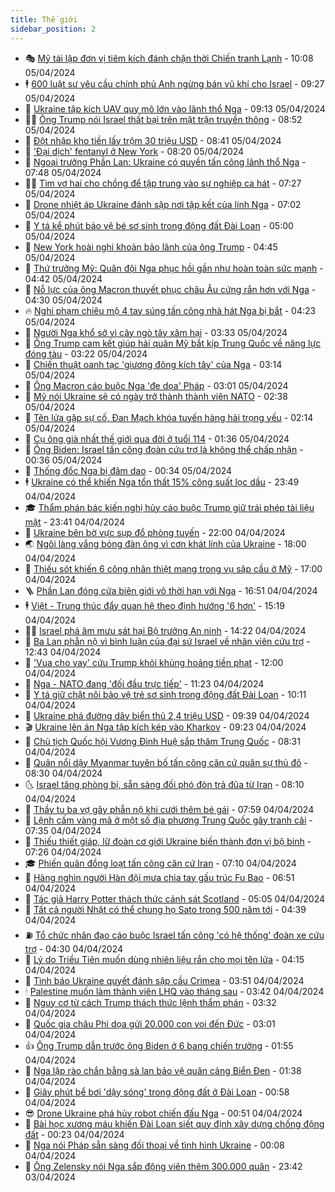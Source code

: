 ```yaml
---
title: Thế giới
sidebar_position: 2
---
```


<!-- vnexpress-the-gioi:START -->
- 🎭 [Mỹ tái lập đơn vị tiêm kích đánh chặn thời Chiến tranh Lạnh](https://vnexpress.net/my-tai-lap-don-vi-tiem-kich-danh-chan-thoi-chien-tranh-lanh-4730858.html) - 10:08 05/04/2024
- 🕴 [600 luật sư yêu cầu chính phủ Anh ngừng bán vũ khí cho Israel](https://vnexpress.net/600-luat-su-yeu-cau-chinh-phu-anh-ngung-ban-vu-khi-cho-israel-4730951.html) - 09:27 05/04/2024
- 🤭 [Ukraine tập kích UAV quy mô lớn vào lãnh thổ Nga](https://vnexpress.net/ukraine-tap-kich-uav-quy-mo-lon-vao-lanh-tho-nga-4730958.html) - 09:13 05/04/2024
- 🧑‍💻 [Ông Trump nói Israel thất bại trên mặt trận truyền thông](https://vnexpress.net/ong-trump-noi-israel-that-bai-tren-mat-tran-truyen-thong-4730911.html) - 08:52 05/04/2024
- 🦏 [Đột nhập kho tiền lấy trộm 30 triệu USD](https://vnexpress.net/dot-nhap-kho-tien-lay-trom-30-trieu-usd-4730936.html) - 08:41 05/04/2024
- 🦒 [&#39;Đại dịch&#39; fentanyl ở New York](https://vnexpress.net/dai-dich-fentanyl-o-new-york-4730791.html) - 08:20 05/04/2024
- 🌈 [Ngoại trưởng Phần Lan: Ukraine có quyền tấn công lãnh thổ Nga](https://vnexpress.net/ngoai-truong-phan-lan-ukraine-co-quyen-tan-cong-lanh-tho-nga-4730888.html) - 07:48 05/04/2024
- 🧑‍🏫 [Tìm vợ hai cho chồng để tập trung vào sự nghiệp ca hát](https://vnexpress.net/tim-vo-hai-cho-chong-de-tap-trung-vao-su-nghiep-ca-hat-4730876.html) - 07:27 05/04/2024
- 🐲 [Drone nhiệt áp Ukraine đánh sập nơi tập kết của lính Nga](https://vnexpress.net/drone-nhiet-ap-ukraine-danh-sap-noi-tap-ket-cua-linh-nga-4730802.html) - 07:02 05/04/2024
- 🦒 [Y tá kể phút bảo vệ bé sơ sinh trong động đất Đài Loan](https://vnexpress.net/y-ta-ke-phut-bao-ve-be-so-sinh-trong-dong-dat-dai-loan-4730836.html) - 05:00 05/04/2024
- 🐻 [New York hoài nghi khoản bảo lãnh của ông Trump](https://vnexpress.net/new-york-hoai-nghi-khoan-bao-lanh-cua-ong-trump-4730781.html) - 04:45 05/04/2024
- 🚀 [Thứ trưởng Mỹ: Quân đội Nga phục hồi gần như hoàn toàn sức mạnh](https://vnexpress.net/thu-truong-my-quan-doi-nga-phuc-hoi-gan-nhu-hoan-toan-suc-manh-4730589.html) - 04:42 05/04/2024
- 🥰 [Nỗ lực của ông Macron thuyết phục châu Âu cứng rắn hơn với Nga](https://vnexpress.net/no-luc-cua-ong-macron-thuyet-phuc-chau-au-cung-ran-hon-voi-nga-4730038.html) - 04:30 05/04/2024
- 🔥 [Nghi phạm chiêu mộ 4 tay súng tấn công nhà hát Nga bị bắt](https://vnexpress.net/nghi-pham-chieu-mo-4-tay-sung-tan-cong-nha-hat-nga-bi-bat-4730819.html) - 04:23 05/04/2024
- 🥳 [Người Nga khổ sở vì cây ngò tây xâm hại](https://vnexpress.net/nguoi-nga-kho-so-vi-cay-ngo-tay-xam-hai-4730330.html) - 03:33 05/04/2024
- 💼 [Ông Trump cam kết giúp hải quân Mỹ bắt kịp Trung Quốc về năng lực đóng tàu](https://vnexpress.net/ong-trump-cam-ket-giup-hai-quan-my-bat-kip-trung-quoc-ve-nang-luc-dong-tau-4730751.html) - 03:22 05/04/2024
- 🤡 [Chiến thuật oanh tạc &#39;giương đông kích tây&#39; của Nga](https://vnexpress.net/chien-thuat-oanh-tac-giuong-dong-kich-tay-cua-nga-4730752.html) - 03:14 05/04/2024
- 🌁 [Ông Macron cáo buộc Nga &#39;đe dọa&#39; Pháp](https://vnexpress.net/ong-macron-cao-buoc-nga-de-doa-phap-4730745.html) - 03:01 05/04/2024
- 🤩 [Mỹ nói Ukraine sẽ có ngày trở thành thành viên NATO](https://vnexpress.net/my-noi-ukraine-se-co-ngay-tro-thanh-thanh-vien-nato-4730765.html) - 02:38 05/04/2024
- 🎉 [Tên lửa gặp sự cố, Đan Mạch khóa tuyến hàng hải trọng yếu](https://vnexpress.net/ten-lua-gap-su-co-dan-mach-khoa-tuyen-hang-hai-trong-yeu-4730750.html) - 02:14 05/04/2024
- 🎉 [Cụ ông già nhất thế giới qua đời ở tuổi 114](https://vnexpress.net/cu-ong-gia-nhat-the-gioi-qua-doi-o-tuoi-114-4730743.html) - 01:36 05/04/2024
- 🌁 [Ông Biden: Israel tấn công đoàn cứu trợ là không thể chấp nhận](https://vnexpress.net/ong-biden-israel-tan-cong-doan-cuu-tro-la-khong-the-chap-nhan-4730726.html) - 00:36 05/04/2024
- 🌊 [Thống đốc Nga bị đâm dao](https://vnexpress.net/thong-doc-nga-bi-dam-dao-4730723.html) - 00:34 05/04/2024
- 🕴 [Ukraine có thể khiến Nga tổn thất 15% công suất lọc dầu](https://vnexpress.net/ukraine-co-the-khien-nga-ton-that-15-cong-suat-loc-dau-4730719.html) - 23:49 04/04/2024
- 🎓 [Thẩm phán bác kiến nghị hủy cáo buộc Trump giữ trái phép tài liệu mật](https://vnexpress.net/tham-phan-bac-kien-nghi-huy-cao-buoc-trump-giu-trai-phep-tai-lieu-mat-4730713.html) - 23:41 04/04/2024
- 🦩 [Ukraine bên bờ vực sụp đổ phòng tuyến](https://vnexpress.net/ukraine-ben-bo-vuc-sup-do-phong-tuyen-4730292.html) - 22:00 04/04/2024
- 🌏 [Ngôi làng vắng bóng đàn ông vì cơn khát lính của Ukraine](https://vnexpress.net/ngoi-lang-vang-bong-dan-ong-vi-con-khat-linh-cua-ukraine-4723528.html) - 18:00 04/04/2024
- 🌋 [Thiếu sót khiến 6 công nhân thiệt mạng trong vụ sập cầu ở Mỹ](https://vnexpress.net/thieu-sot-khien-6-cong-nhan-thiet-mang-trong-vu-sap-cau-o-my-4730285.html) - 17:00 04/04/2024
- 🪜 [Phần Lan đóng cửa biên giới vô thời hạn với Nga](https://vnexpress.net/phan-lan-dong-cua-bien-gioi-vo-thoi-han-voi-nga-4730698.html) - 16:51 04/04/2024
- 🕴 [Việt - Trung thúc đẩy quan hệ theo định hướng &#39;6 hơn&#39;](https://vnexpress.net/viet-trung-thuc-day-quan-he-theo-dinh-huong-6-hon-4730682.html) - 15:19 04/04/2024
- 🧑‍🏫 [Israel phá âm mưu sát hại Bộ trưởng An ninh](https://vnexpress.net/israel-pha-am-muu-sat-hai-bo-truong-an-ninh-4730674.html) - 14:22 04/04/2024
- 🌮 [Ba Lan phẫn nộ vì bình luận của đại sứ Israel về nhân viên cứu trợ](https://vnexpress.net/ba-lan-phan-no-vi-binh-luan-cua-dai-su-israel-ve-nhan-vien-cuu-tro-4730664.html) - 12:43 04/04/2024
- 🚦 [&#39;Vua cho vay&#39; cứu Trump khỏi khủng hoảng tiền phạt](https://vnexpress.net/vua-cho-vay-cuu-trump-khoi-khung-hoang-tien-phat-4729616.html) - 12:00 04/04/2024
- 💫 [Nga - NATO đang &#39;đối đầu trực tiếp&#39;](https://vnexpress.net/nga-nato-dang-doi-dau-truc-tiep-4730644.html) - 11:23 04/04/2024
- 🤡 [Y tá giữ chặt nôi bảo vệ trẻ sơ sinh trong động đất Đài Loan](https://vnexpress.net/y-ta-giu-chat-noi-bao-ve-tre-so-sinh-trong-dong-dat-dai-loan-4730624.html) - 10:11 04/04/2024
- 🦣 [Ukraine phá đường dây biển thủ 2,4 triệu USD](https://vnexpress.net/ukraine-pha-duong-day-bien-thu-2-4-trieu-usd-4730499.html) - 09:39 04/04/2024
- 🎬 [Ukraine lên án Nga tập kích kép vào Kharkov](https://vnexpress.net/ukraine-len-an-nga-tap-kich-kep-vao-kharkov-4730551.html) - 09:23 04/04/2024
- 🎉 [Chủ tịch Quốc hội Vương Đình Huệ sắp thăm Trung Quốc](https://vnexpress.net/chu-tich-quoc-hoi-vuong-dinh-hue-sap-tham-trung-quoc-4730545.html) - 08:31 04/04/2024
- 🎡 [Quân nổi dậy Myanmar tuyên bố tấn công căn cứ quân sự thủ đô](https://vnexpress.net/quan-noi-day-myanmar-tuyen-bo-tan-cong-can-cu-quan-su-thu-do-4730525.html) - 08:30 04/04/2024
- 🌜 [Israel tăng phòng bị, sẵn sàng đối phó đòn trả đũa từ Iran](https://vnexpress.net/israel-tang-phong-bi-san-sang-doi-pho-don-tra-dua-tu-iran-4730407.html) - 08:10 04/04/2024
- 🎡 [Thầy tu ba vợ gây phẫn nộ khi cưới thêm bé gái](https://vnexpress.net/thay-tu-ba-vo-gay-phan-no-khi-cuoi-them-be-gai-4730411.html) - 07:59 04/04/2024
- 🤗 [Lệnh cấm vàng mã ở một số địa phương Trung Quốc gây tranh cãi](https://vnexpress.net/lenh-cam-vang-ma-o-mot-so-dia-phuong-trung-quoc-gay-tranh-cai-4729582.html) - 07:35 04/04/2024
- 🦩 [Thiếu thiết giáp, lữ đoàn cơ giới Ukraine biến thành đơn vị bộ binh](https://vnexpress.net/thieu-thiet-giap-lu-doan-co-gioi-ukraine-bien-thanh-don-vi-bo-binh-4730264.html) - 07:26 04/04/2024
- 🎓 [Phiến quân đồng loạt tấn công căn cứ Iran](https://vnexpress.net/phien-quan-dong-loat-tan-cong-can-cu-iran-4730402.html) - 07:10 04/04/2024
- 🌁 [Hàng nghìn người Hàn đội mưa chia tay gấu trúc Fu Bao](https://vnexpress.net/hang-nghin-nguoi-han-doi-mua-chia-tay-gau-truc-fu-bao-4730452.html) - 06:51 04/04/2024
- 🤩 [Tác giả Harry Potter thách thức cảnh sát Scotland](https://vnexpress.net/tac-gia-harry-potter-thach-thuc-canh-sat-scotland-4730416.html) - 05:05 04/04/2024
- 👹 [Tất cả người Nhật có thể chung họ Sato trong 500 năm tới](https://vnexpress.net/tat-ca-nguoi-nhat-co-the-chung-ho-sato-trong-500-nam-toi-4730341.html) - 04:39 04/04/2024
- ⛽️ [Tổ chức nhân đạo cáo buộc Israel tấn công &#39;có hệ thống&#39; đoàn xe cứu trợ](https://vnexpress.net/to-chuc-nhan-dao-cao-buoc-israel-tan-cong-co-he-thong-doan-xe-cuu-tro-4730315.html) - 04:30 04/04/2024
- 🚀 [Lý do Triều Tiên muốn dùng nhiên liệu rắn cho mọi tên lửa](https://vnexpress.net/ly-do-trieu-tien-muon-dung-nhien-lieu-ran-cho-moi-ten-lua-4730297.html) - 04:15 04/04/2024
- 🎡 [Tình báo Ukraine quyết đánh sập cầu Crimea](https://vnexpress.net/tinh-bao-ukraine-quyet-danh-sap-cau-crimea-4730396.html) - 03:51 04/04/2024
- 🕯 [Palestine muốn làm thành viên LHQ vào tháng sau](https://vnexpress.net/palestine-muon-lam-thanh-vien-lhq-vao-thang-sau-4730313.html) - 03:42 04/04/2024
- 🐻 [Nguy cơ từ cách Trump thách thức lệnh thẩm phán](https://vnexpress.net/nguy-co-tu-cach-trump-thach-thuc-lenh-tham-phan-4729817.html) - 03:32 04/04/2024
- 🚦 [Quốc gia châu Phi dọa gửi 20.000 con voi đến Đức](https://vnexpress.net/quoc-gia-chau-phi-doa-gui-20-000-con-voi-den-duc-4730317.html) - 03:01 04/04/2024
- 👍 [Ông Trump dẫn trước ông Biden ở 6 bang chiến trường](https://vnexpress.net/ong-trump-dan-truoc-ong-biden-o-6-bang-chien-truong-4730229.html) - 01:55 04/04/2024
- 🚀 [Nga lập rào chắn bằng sà lan bảo vệ quân cảng Biển Đen](https://vnexpress.net/nga-lap-rao-chan-bang-sa-lan-bao-ve-quan-cang-bien-den-4730312.html) - 01:38 04/04/2024
- 🌮 [Giây phút bể bơi &#39;dậy sóng&#39; trong động đất ở Đài Loan](https://vnexpress.net/giay-phut-be-boi-day-song-trong-dong-dat-o-dai-loan-4730271.html) - 00:58 04/04/2024
- 😎 [Drone Ukraine phá hủy robot chiến đấu Nga](https://vnexpress.net/drone-ukraine-pha-huy-robot-chien-dau-nga-4728616.html) - 00:51 04/04/2024
- 🐲 [Bài học xương máu khiến Đài Loan siết quy định xây dựng chống động đất](https://vnexpress.net/bai-hoc-xuong-mau-khien-dai-loan-siet-quy-dinh-xay-dung-chong-dong-dat-4730035.html) - 00:23 04/04/2024
- 💫 [Nga nói Pháp sẵn sàng đối thoại về tình hình Ukraine](https://vnexpress.net/nga-noi-phap-san-sang-doi-thoai-ve-tinh-hinh-ukraine-4730273.html) - 00:08 04/04/2024
- 👀 [Ông Zelensky nói Nga sắp động viên thêm 300.000 quân](https://vnexpress.net/ong-zelensky-noi-nga-sap-dong-vien-them-300-000-quan-4730267.html) - 23:42 03/04/2024<!-- vnexpress-the-gioi:END -->